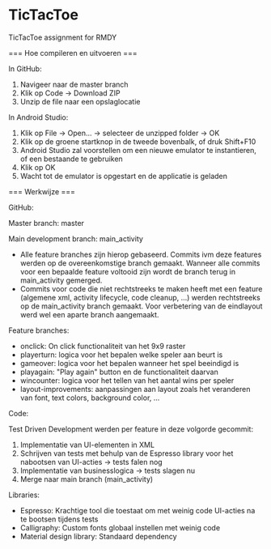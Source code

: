 # TicTacToe
TicTacToe assignment for RMDY

=== Hoe compileren en uitvoeren ===

In GitHub:
1. Navigeer naar de master branch
2. Klik op Code -> Download ZIP
3. Unzip de file naar een opslaglocatie

In Android Studio:
1. Klik op File -> Open... -> selecteer de unzipped folder -> OK
2. Klik op de groene startknop in de tweede bovenbalk, of druk Shift+F10
3. Android Studio zal voorstellen om een nieuwe emulator te instantieren, of een bestaande te gebruiken
4. Klik op OK
5. Wacht tot de emulator is opgestart en de applicatie is geladen


=== Werkwijze ===

GitHub:

Master branch: master

Main development branch: main_activity
- Alle feature branches zijn hierop gebaseerd. Commits ivm deze features werden op de overeenkomstige branch gemaakt. Wanneer alle commits voor een bepaalde feature voltooid zijn wordt de branch terug in main_activity gemerged.
- Commits voor code die niet rechtstreeks te maken heeft met een feature (algemene xml, activity lifecycle, code cleanup, ...) werden rechtstreeks op de main_activity branch gemaakt. Voor verbetering van de eindlayout werd wel een aparte branch aangemaakt.

Feature branches:
- onclick: On click functionaliteit van het 9x9 raster
- playerturn: logica voor het bepalen welke speler aan beurt is
- gameover: logica voor het bepalen wanneer het spel beeindigd is
- playagain: "Play again" button en de functionaliteit daarvan
- wincounter: logica voor het tellen van het aantal wins per speler
- layout-improvements: aanpassingen aan layout zoals het veranderen van font, text colors, background color, ...


Code:

Test Driven Development werden per feature in deze volgorde gecommit:
  1. Implementatie van UI-elementen in XML
  2. Schrijven van tests met behulp van de Espresso library voor het nabootsen van UI-acties -> tests falen nog
  3. Implementatie van businesslogica -> tests slagen nu
  4. Merge naar main branch (main_activity)

Libraries:

- Espresso: Krachtige tool die toestaat om met weinig code UI-acties na te bootsen tijdens tests
- Calligraphy: Custom fonts globaal instellen met weinig code
- Material design library: Standaard dependency
